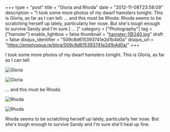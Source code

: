 +++
type = "post"
title = "Gloria and Rhoda"
date = "2012-11-08T23:58:09"
description = "I took some more photos of my dwarf hamsters tonight. This is Gloria, as far as I can tell: ... and this must be Rhoda: Rhoda seems to be scratching herself up lately, particularly her nose. But she's tough enough to survive Sandy and I'm sure [ ... ]"
category = ["Photography"]
tag = ["hamster"]
enable_lightbox = false
thumbnail = "hamster-1@240.jpg"
draft = false
disqus_identifier = "509c8d615393741e2d1b4d0a"
disqus_url = "https://emptysqua.re/blog/509c8d615393741e2d1b4d0a/"
+++

<p>I took some more photos of my dwarf hamsters tonight. This is Gloria, as far as I can tell:</p>
<p><img style="display:block; margin-left:auto; margin-right:auto;" src="hamster-1.jpg" alt="Gloria" title="hamster-1.jpg" border="0"   /></p>
<p><img style="display:block; margin-left:auto; margin-right:auto;" src="hamster-2.jpg" alt="Gloria" title="hamster-2.jpg" border="0"   /></p>
<p>... and this must be Rhoda:</p>
<p><img style="display:block; margin-left:auto; margin-right:auto;" src="hamster-3.jpg" alt="Rhoda" title="hamster-3.jpg" border="0"   /></p>
<p><img style="display:block; margin-left:auto; margin-right:auto;" src="hamster-4.jpg" alt="Rhoda" title="hamster-4.jpg" border="0"   /></p>
<p>Rhoda seems to be scratching herself up lately, particularly her nose. But she's tough enough to survive Sandy and I'm sure she'll heal up fine.</p>
